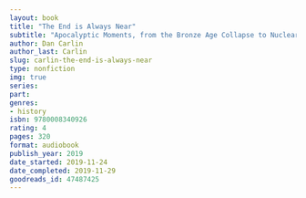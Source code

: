 ```yaml
---
layout: book
title: "The End is Always Near"
subtitle: "Apocalyptic Moments, from the Bronze Age Collapse to Nuclear Near Misses"
author: Dan Carlin
author_last: Carlin
slug: carlin-the-end-is-always-near
type: nonfiction
img: true
series: 
part: 
genres:
- history
isbn: 9780008340926
rating: 4
pages: 320
format: audiobook
publish_year: 2019
date_started: 2019-11-24
date_completed: 2019-11-29
goodreads_id: 47487425
---
```


